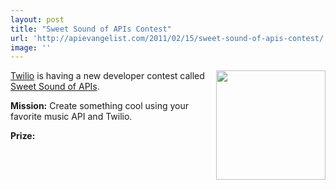 ```yaml
---
layout: post
title: "Sweet Sound of APIs Contest"
url: 'http://apievangelist.com/2011/02/15/sweet-sound-of-apis-contest/'
image: ''
---
```


[<img class="c1" src="http://kinlane-productions.s3.amazonaws.com/api-evangelist/music-note.png" alt="" width="175" align="right" />][1][Twilio][2] is having a new developer contest called [Sweet Sound of APIs][1].

**Mission:** Create something cool using your favorite music API and Twilio.

**Prize:**

   [1]: http://blog.twilio.com/2011/02/new-developer-contest-the-sweet-sound-of-apis.html
   [2]: http://www.twilio.com
